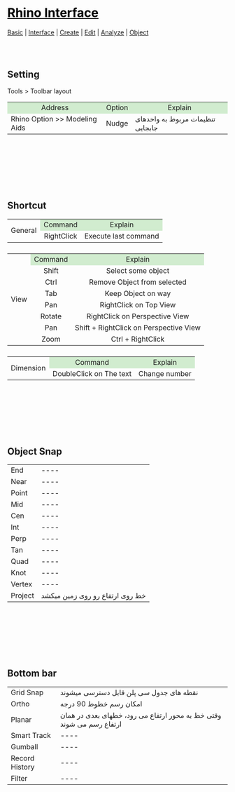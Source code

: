 <style>
.md0{margin-top: 150px;}
.md1{margin-top: 75px;}
.md2{margin-top: 50px;}
.md3{margin-top: 25px;}
.tbl1 td#header{background-color: D1ECCF}
</style>

# [<span style="color:black;">Rhino Interface</span>](Rhino.md)
[Basic](Rhino-Basic.md) | [Interface](Rhino-Interface.md) | [Create](Rhino-Command-Create.md) | [Edit](Rhino-Command-ChangeObject.md) | [Analyze](Rhino-Command-Analyze.md) | [Object](Rhino-Command-ChangePosition.md)
<div class="md1"></div>




## Setting
Tools > Toolbar layout
<table><tbody>
<tr align="center"><td bgcolor="D1ECCF">Address</td><td bgcolor="D1ECCF">Option</td><td  bgcolor="D1ECCF">Explain</td></tr>
<tr><td>Rhino Option >> Modeling Aids</td><td rowspan="1">Nudge</td><td>تنظیمات مربوط به واحدهای جابجایی</td></tr>
</tbody></table>




<div class="md0"></div>




## Shortcut
<table><tbody>
<tr align="center"><td rowspan="100">General</td><td bgcolor="D1ECCF">Command</td><td  bgcolor="D1ECCF">Explain</td></tr>
<tr align="center"><td>RightClick</td><td rowspan="1">Execute last command</td></tr>
</tbody></table>

<div class="md3"></div>

<table><tbody>
<tr align="center"><td rowspan="100">View</td><td bgcolor="D1ECCF">Command</td><td  bgcolor="D1ECCF">Explain</td></tr>
<tr align="center"><td rowspan="1">Shift</td><td>Select some object</td></tr>
<tr align="center"><td rowspan="1">Ctrl</td><td>Remove Object from selected</td></tr>
<tr align="center"><td rowspan="1">Tab</td><td>Keep Object on way</td></tr>
<tr align="center"><td rowspan="1">Pan</td><td>RightClick on Top View</td></tr>
<tr align="center"><td rowspan="1">Rotate</td><td>RightClick on Perspective View</td></tr>
<tr align="center"><td rowspan="1">Pan</td><td>Shift + RightClick on Perspective View</td></tr>
<tr align="center"><td rowspan="1">Zoom</td><td>Ctrl + RightClick</td></tr>
</tbody></table>

<div class="md3"></div>

<table><tbody>
<tr align="center"><td rowspan="100">Dimension</td><td bgcolor="D1ECCF">Command</td><td  bgcolor="D1ECCF">Explain</td></tr>
<tr align="center"><td>DoubleClick on The text</td><td rowspan="1">Change number</td></tr>
</tbody></table>




<div class="md0"></div>




## Object Snap
<table><tbody>
<tr><td rowspan="1">End</td><td> ---- </td></tr>
<tr><td rowspan="1">Near</td><td> ---- </td></tr>
<tr><td rowspan="1">Point</td><td> ---- </td></tr>
<tr><td rowspan="1">Mid</td><td> ---- </td></tr>
<tr><td rowspan="1">Cen</td><td> ---- </td></tr>
<tr><td rowspan="1">Int</td><td> ---- </td></tr>
<tr><td rowspan="1">Perp</td><td> ---- </td></tr>
<tr><td rowspan="1">Tan</td><td> ---- </td></tr>
<tr><td rowspan="1">Quad</td><td> ---- </td></tr>
<tr><td rowspan="1">Knot</td><td> ---- </td></tr>
<tr><td rowspan="1">Vertex</td><td> ---- </td></tr>
<tr><td rowspan="1">Project</td><td>خط روی ارتفاع رو روی زمین میکشد</td></tr>
</tbody></table>




<div class="md0"></div>




## Bottom  bar
<table><tbody>
<tr><td rowspan="1">Grid Snap</td><td>نقطه های جدول سی پلن قابل دسترسی میشوند</td></tr>
<tr><td rowspan="1">Ortho</td><td>امکان رسم خطوط 90 درجه</td></tr>
<tr><td rowspan="1">Planar</td><td>وقتی خط به محور ارتفاع می رود، خطهای بعدی در همان ارتفاع رسم می شوند</td></tr>
<tr><td rowspan="1">Smart Track</td><td> ---- </td></tr>
<tr><td rowspan="1">Gumball</td><td> ---- </td></tr>
<tr><td rowspan="1">Record History</td><td> ---- </td></tr>
<tr><td rowspan="1">Filter</td><td> ---- </td></tr>
</tbody></table>